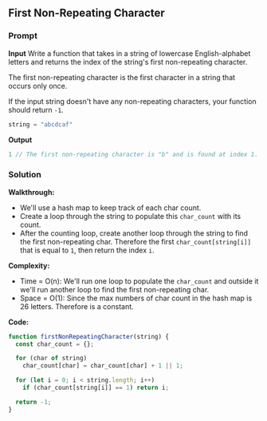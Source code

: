 ## First Non-Repeating Character

### Prompt

**Input**
Write a function that takes in a string of lowercase English-alphabet letters and returns the index of the string's first non-repeating character.

The first non-repeating character is the first character in a string that occurs only once.

If the input string doesn't have any non-repeating characters, your function should return `-1`.

```js
string = "abcdcaf"
```

**Output**

```js
1 // The first non-repeating character is "b" and is found at index 1.
```

### Solution

__Walkthrough:__
- We'll use a hash map to keep track of each char count.
- Create a loop through the string to populate this `char_count` with its count.
- After the counting loop, create another loop through the string to find the first non-repeating char. Therefore the first `char_count[string[i]]` that is equal to `1`, then return the index `i`.


**Complexity:**

- Time = O(n): We'll run one loop to populate the `char_count` and outside it we'll run another loop to find the first non-repeating char.
- Space = O(1): Since the max numbers of char count in the hash map is 26 letters. Therefore is a constant.

**Code:**

```js
function firstNonRepeatingCharacter(string) {
  const char_count = {};

  for (char of string)
    char_count[char] = char_count[char] + 1 || 1;

  for (let i = 0; i < string.length; i++)
    if (char_count[string[i]] == 1) return i;

  return -1;
}
```
